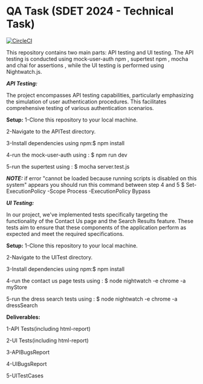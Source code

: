 # QA Task (SDET 2024 - Technical Task)

[![CircleCI](https://dl.circleci.com/status-badge/img/circleci/DMDcegWCaKtTxksh8z4QCd/Y2DJ7N6QR3JaQCDAKGA8iE/tree/main.svg?style=svg)](https://dl.circleci.com/status-badge/redirect/circleci/DMDcegWCaKtTxksh8z4QCd/Y2DJ7N6QR3JaQCDAKGA8iE/tree/main)

This repository contains two main parts: API testing and UI testing. The API testing is conducted using mock-user-auth npm , supertest npm , mocha and chai for assertions , while the UI testing is performed using Nightwatch.js.

***API Testing:***

The project encompasses API testing capabilities, particularly emphasizing the simulation of user authentication procedures. This facilitates comprehensive testing of various authentication scenarios.

****Setup:****
1-Clone this repository to your local machine.

2-Navigate to the APITest directory.

3-Install dependencies using npm:$ npm install

4-run the mock-user-auth using : $ npm run dev

5-run the supertest using : $ mocha server.test.js

*****NOTE:***** if error "cannot be loaded because running scripts is disabled on this system" appears you should run this command between step 4 and 5 $ Set-ExecutionPolicy -Scope Process -ExecutionPolicy Bypass


***UI Testing:***

In our project, we've implemented tests specifically targeting the functionality of the Contact Us page and the Search Results feature. These tests aim to ensure that these components of the application perform as expected and meet the required specifications.

****Setup:****
1-Clone this repository to your local machine.

2-Navigate to the UITest directory.

3-Install dependencies using npm:$ npm install

4-run the contact us page tests using : $ node nightwatch -e chrome -a myStore

5-run the dress search tests using : $ node nightwatch -e chrome -a dressSearch

****Deliverables:****

1-API Tests(including html-report)

2-UI Tests(including html-report)

3-APIBugsReport

4-UIBugsReport

5-UITestCases



